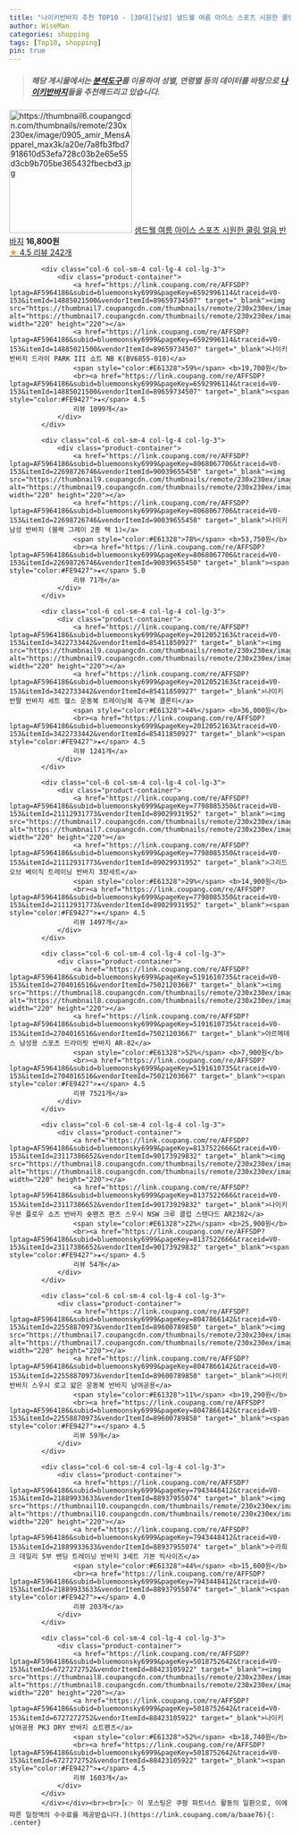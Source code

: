 ```yaml
---
title: "나이키반바지 추천 TOP10 - [30대][남성] 샘드웰 여름 아이스 스포츠 시원한 쿨링 얼음 반바지"
author: WiseMan
categories: shopping
tags: [Top10, shopping]
pin: true
---
```


> ##### 해당 게시물에서는 [**분석도구**](https://itemscout.io/)를 이용하여 **성별**, **연령별** 등의 데이터를 바탕으로 [**나이키반바지**](https://link.coupang.com/a/baae76)들을 추천해드리고 있습니다.
<div class="container"><div class="row">
            <div class="col-6 col-sm-4 col-lg-4 col-lg-3">
                <div class="product-container">
                    <a href="https://link.coupang.com/re/AFFSDP?lptag=AF5964186&subid=bluemoonsky6999&pageKey=8072344277&traceid=V0-153&itemId=22728266693&vendorItemId=89830538916" target="_blank"><img src="https://thumbnail6.coupangcdn.com/thumbnails/remote/230x230ex/image/0905_amir_MensApparel_max3k/a20e/7a8fb3fbd7918610d53efa728c03b2e65e55d3cb9b705be365432fbecbd3.jpg" alt="https://thumbnail6.coupangcdn.com/thumbnails/remote/230x230ex/image/0905_amir_MensApparel_max3k/a20e/7a8fb3fbd7918610d53efa728c03b2e65e55d3cb9b705be365432fbecbd3.jpg" width="220" height="220"></a>
                    <a href="https://link.coupang.com/re/AFFSDP?lptag=AF5964186&subid=bluemoonsky6999&pageKey=8072344277&traceid=V0-153&itemId=22728266693&vendorItemId=89830538916" target="_blank">샘드웰 여름 아이스 스포츠 시원한 쿨링 얼음 반바지</a>
                    <span style="color:#E61328"></span> <b>16,800원</b>
                    <br><a href="https://link.coupang.com/re/AFFSDP?lptag=AF5964186&subid=bluemoonsky6999&pageKey=8072344277&traceid=V0-153&itemId=22728266693&vendorItemId=89830538916" target="_blank"><span style="color:#FE9427">★</span> 4.5
                    리뷰 242개</a>
                </div>
            </div>
            
            <div class="col-6 col-sm-4 col-lg-4 col-lg-3">
                <div class="product-container">
                    <a href="https://link.coupang.com/re/AFFSDP?lptag=AF5964186&subid=bluemoonsky6999&pageKey=6592996114&traceid=V0-153&itemId=14885021500&vendorItemId=89659734507" target="_blank"><img src="https://thumbnail7.coupangcdn.com/thumbnails/remote/230x230ex/image/vendor_inventory/2fc7/8568d1e179c8397637ebdb06c5bd1b3344acc69acbaaa4f9f22484fdddb8.jpg" alt="https://thumbnail7.coupangcdn.com/thumbnails/remote/230x230ex/image/vendor_inventory/2fc7/8568d1e179c8397637ebdb06c5bd1b3344acc69acbaaa4f9f22484fdddb8.jpg" width="220" height="220"></a>
                    <a href="https://link.coupang.com/re/AFFSDP?lptag=AF5964186&subid=bluemoonsky6999&pageKey=6592996114&traceid=V0-153&itemId=14885021500&vendorItemId=89659734507" target="_blank">나이키 반바지 드라이 PARK III 쇼트 NB K(BV6855-010)</a>
                    <span style="color:#E61328">59%</span> <b>19,700원</b>
                    <br><a href="https://link.coupang.com/re/AFFSDP?lptag=AF5964186&subid=bluemoonsky6999&pageKey=6592996114&traceid=V0-153&itemId=14885021500&vendorItemId=89659734507" target="_blank"><span style="color:#FE9427">★</span> 4.5
                    리뷰 1099개</a>
                </div>
            </div>
            
            <div class="col-6 col-sm-4 col-lg-4 col-lg-3">
                <div class="product-container">
                    <a href="https://link.coupang.com/re/AFFSDP?lptag=AF5964186&subid=bluemoonsky6999&pageKey=8068067706&traceid=V0-153&itemId=22698726746&vendorItemId=90039655450" target="_blank"><img src="https://thumbnail9.coupangcdn.com/thumbnails/remote/230x230ex/image/vendor_inventory/4167/c93598a8b42c5cd454804ddd31c51c608ad26a30d376cf94f3ae79ff19e2.jpg" alt="https://thumbnail9.coupangcdn.com/thumbnails/remote/230x230ex/image/vendor_inventory/4167/c93598a8b42c5cd454804ddd31c51c608ad26a30d376cf94f3ae79ff19e2.jpg" width="220" height="220"></a>
                    <a href="https://link.coupang.com/re/AFFSDP?lptag=AF5964186&subid=bluemoonsky6999&pageKey=8068067706&traceid=V0-153&itemId=22698726746&vendorItemId=90039655450" target="_blank">나이키 남성 반바지 (블랙 그레이 2종 택 1)</a>
                    <span style="color:#E61328">78%</span> <b>53,750원</b>
                    <br><a href="https://link.coupang.com/re/AFFSDP?lptag=AF5964186&subid=bluemoonsky6999&pageKey=8068067706&traceid=V0-153&itemId=22698726746&vendorItemId=90039655450" target="_blank"><span style="color:#FE9427">★</span> 5.0
                    리뷰 71개</a>
                </div>
            </div>
            
            <div class="col-6 col-sm-4 col-lg-4 col-lg-3">
                <div class="product-container">
                    <a href="https://link.coupang.com/re/AFFSDP?lptag=AF5964186&subid=bluemoonsky6999&pageKey=2012052163&traceid=V0-153&itemId=3422733442&vendorItemId=85411850927" target="_blank"><img src="https://thumbnail9.coupangcdn.com/thumbnails/remote/230x230ex/image/0905_amir_MensApparel_max3k/ebfc/4cc31aba313421c08bd1f8f5d86e9e139215090d65ecafb307618c572d78.jpg" alt="https://thumbnail9.coupangcdn.com/thumbnails/remote/230x230ex/image/0905_amir_MensApparel_max3k/ebfc/4cc31aba313421c08bd1f8f5d86e9e139215090d65ecafb307618c572d78.jpg" width="220" height="220"></a>
                    <a href="https://link.coupang.com/re/AFFSDP?lptag=AF5964186&subid=bluemoonsky6999&pageKey=2012052163&traceid=V0-153&itemId=3422733442&vendorItemId=85411850927" target="_blank">나이키 반팔 반바지 세트 헬스 운동복 트레이닝복 축구복 클론티</a>
                    <span style="color:#E61328">44%</span> <b>36,000원</b>
                    <br><a href="https://link.coupang.com/re/AFFSDP?lptag=AF5964186&subid=bluemoonsky6999&pageKey=2012052163&traceid=V0-153&itemId=3422733442&vendorItemId=85411850927" target="_blank"><span style="color:#FE9427">★</span> 4.5
                    리뷰 1241개</a>
                </div>
            </div>
            
            <div class="col-6 col-sm-4 col-lg-4 col-lg-3">
                <div class="product-container">
                    <a href="https://link.coupang.com/re/AFFSDP?lptag=AF5964186&subid=bluemoonsky6999&pageKey=7798085350&traceid=V0-153&itemId=21112931773&vendorItemId=89029931952" target="_blank"><img src="https://thumbnail7.coupangcdn.com/thumbnails/remote/230x230ex/image/0905_amir_MensApparel_max3k/a48c/28fbb5d94cd363d46d3906460afa120347076f2a60c795d8c2f3e6e5dc44.jpg" alt="https://thumbnail7.coupangcdn.com/thumbnails/remote/230x230ex/image/0905_amir_MensApparel_max3k/a48c/28fbb5d94cd363d46d3906460afa120347076f2a60c795d8c2f3e6e5dc44.jpg" width="220" height="220"></a>
                    <a href="https://link.coupang.com/re/AFFSDP?lptag=AF5964186&subid=bluemoonsky6999&pageKey=7798085350&traceid=V0-153&itemId=21112931773&vendorItemId=89029931952" target="_blank">그리드오브 베이직 트레이닝 반바지 3장세트</a>
                    <span style="color:#E61328">29%</span> <b>14,900원</b>
                    <br><a href="https://link.coupang.com/re/AFFSDP?lptag=AF5964186&subid=bluemoonsky6999&pageKey=7798085350&traceid=V0-153&itemId=21112931773&vendorItemId=89029931952" target="_blank"><span style="color:#FE9427">★</span> 4.5
                    리뷰 1497개</a>
                </div>
            </div>
            
            <div class="col-6 col-sm-4 col-lg-4 col-lg-3">
                <div class="product-container">
                    <a href="https://link.coupang.com/re/AFFSDP?lptag=AF5964186&subid=bluemoonsky6999&pageKey=5191610735&traceid=V0-153&itemId=2704016516&vendorItemId=75021203667" target="_blank"><img src="https://thumbnail8.coupangcdn.com/thumbnails/remote/230x230ex/image/0905_amir_MensApparel_max3k/06b4/9520250d9c2819af2fa991803934e250067bc7c84ec6eea67ca21d9e89e0.jpg" alt="https://thumbnail8.coupangcdn.com/thumbnails/remote/230x230ex/image/0905_amir_MensApparel_max3k/06b4/9520250d9c2819af2fa991803934e250067bc7c84ec6eea67ca21d9e89e0.jpg" width="220" height="220"></a>
                    <a href="https://link.coupang.com/re/AFFSDP?lptag=AF5964186&subid=bluemoonsky6999&pageKey=5191610735&traceid=V0-153&itemId=2704016516&vendorItemId=75021203667" target="_blank">아르메데스 남성용 스포츠 드라이핏 반바지 AR-82</a>
                    <span style="color:#E61328">52%</span> <b>7,900원</b>
                    <br><a href="https://link.coupang.com/re/AFFSDP?lptag=AF5964186&subid=bluemoonsky6999&pageKey=5191610735&traceid=V0-153&itemId=2704016516&vendorItemId=75021203667" target="_blank"><span style="color:#FE9427">★</span> 4.5
                    리뷰 7521개</a>
                </div>
            </div>
            
            <div class="col-6 col-sm-4 col-lg-4 col-lg-3">
                <div class="product-container">
                    <a href="https://link.coupang.com/re/AFFSDP?lptag=AF5964186&subid=bluemoonsky6999&pageKey=8137522666&traceid=V0-153&itemId=23117386652&vendorItemId=90173929832" target="_blank"><img src="https://thumbnail8.coupangcdn.com/thumbnails/remote/230x230ex/image/0905_amir_MensApparel_max3k/e28f/f0182280130acdbf3b5e0795efc6e9c980d4ab6a66111c70f320cc26097d.jpg" alt="https://thumbnail8.coupangcdn.com/thumbnails/remote/230x230ex/image/0905_amir_MensApparel_max3k/e28f/f0182280130acdbf3b5e0795efc6e9c980d4ab6a66111c70f320cc26097d.jpg" width="220" height="220"></a>
                    <a href="https://link.coupang.com/re/AFFSDP?lptag=AF5964186&subid=bluemoonsky6999&pageKey=8137522666&traceid=V0-153&itemId=23117386652&vendorItemId=90173929832" target="_blank">나이키 우븐 플로우 쇼츠 반바지 숏팬츠 팬츠 스우시 NSW 크루 클럽 스탠다드 AR2382</a>
                    <span style="color:#E61328">22%</span> <b>25,900원</b>
                    <br><a href="https://link.coupang.com/re/AFFSDP?lptag=AF5964186&subid=bluemoonsky6999&pageKey=8137522666&traceid=V0-153&itemId=23117386652&vendorItemId=90173929832" target="_blank"><span style="color:#FE9427">★</span> 4.5
                    리뷰 54개</a>
                </div>
            </div>
            
            <div class="col-6 col-sm-4 col-lg-4 col-lg-3">
                <div class="product-container">
                    <a href="https://link.coupang.com/re/AFFSDP?lptag=AF5964186&subid=bluemoonsky6999&pageKey=8047866142&traceid=V0-153&itemId=22558870973&vendorItemId=89600789850" target="_blank"><img src="https://thumbnail7.coupangcdn.com/thumbnails/remote/230x230ex/image/vendor_inventory/3614/357e73af658cc8d25387f09b39ca22ef0368729060a777e2de0fc25c379f.jpeg" alt="https://thumbnail7.coupangcdn.com/thumbnails/remote/230x230ex/image/vendor_inventory/3614/357e73af658cc8d25387f09b39ca22ef0368729060a777e2de0fc25c379f.jpeg" width="220" height="220"></a>
                    <a href="https://link.coupang.com/re/AFFSDP?lptag=AF5964186&subid=bluemoonsky6999&pageKey=8047866142&traceid=V0-153&itemId=22558870973&vendorItemId=89600789850" target="_blank">나이키 반바지 스우시 로고 얇은 운동복 반바지 남여공용</a>
                    <span style="color:#E61328">11%</span> <b>19,290원</b>
                    <br><a href="https://link.coupang.com/re/AFFSDP?lptag=AF5964186&subid=bluemoonsky6999&pageKey=8047866142&traceid=V0-153&itemId=22558870973&vendorItemId=89600789850" target="_blank"><span style="color:#FE9427">★</span> 4.5
                    리뷰 59개</a>
                </div>
            </div>
            
            <div class="col-6 col-sm-4 col-lg-4 col-lg-3">
                <div class="product-container">
                    <a href="https://link.coupang.com/re/AFFSDP?lptag=AF5964186&subid=bluemoonsky6999&pageKey=7943448412&traceid=V0-153&itemId=21889933633&vendorItemId=88937955074" target="_blank"><img src="https://thumbnail10.coupangcdn.com/thumbnails/remote/230x230ex/image/0905_amir_MensApparel_max3k/4559/92f7dbd5049ccaeb129528efbae981fac78935f6ecdcb158ca9ae46ac7fe.jpg" alt="https://thumbnail10.coupangcdn.com/thumbnails/remote/230x230ex/image/0905_amir_MensApparel_max3k/4559/92f7dbd5049ccaeb129528efbae981fac78935f6ecdcb158ca9ae46ac7fe.jpg" width="220" height="220"></a>
                    <a href="https://link.coupang.com/re/AFFSDP?lptag=AF5964186&subid=bluemoonsky6999&pageKey=7943448412&traceid=V0-153&itemId=21889933633&vendorItemId=88937955074" target="_blank">수라희크 데일리 5부 밴딩 트레이닝 반바지 3세트 기본 빅사이즈</a>
                    <span style="color:#E61328">44%</span> <b>15,600원</b>
                    <br><a href="https://link.coupang.com/re/AFFSDP?lptag=AF5964186&subid=bluemoonsky6999&pageKey=7943448412&traceid=V0-153&itemId=21889933633&vendorItemId=88937955074" target="_blank"><span style="color:#FE9427">★</span> 4.0
                    리뷰 203개</a>
                </div>
            </div>
            
            <div class="col-6 col-sm-4 col-lg-4 col-lg-3">
                <div class="product-container">
                    <a href="https://link.coupang.com/re/AFFSDP?lptag=AF5964186&subid=bluemoonsky6999&pageKey=5018752642&traceid=V0-153&itemId=6727272752&vendorItemId=88423105922" target="_blank"><img src="https://thumbnail8.coupangcdn.com/thumbnails/remote/230x230ex/image/vendor_inventory/ac8b/02f579d88170ec84b37b5dbdbeaa008562e4af9790ac9da3b465f90c0823.jpg" alt="https://thumbnail8.coupangcdn.com/thumbnails/remote/230x230ex/image/vendor_inventory/ac8b/02f579d88170ec84b37b5dbdbeaa008562e4af9790ac9da3b465f90c0823.jpg" width="220" height="220"></a>
                    <a href="https://link.coupang.com/re/AFFSDP?lptag=AF5964186&subid=bluemoonsky6999&pageKey=5018752642&traceid=V0-153&itemId=6727272752&vendorItemId=88423105922" target="_blank">나이키 남여공용 PK3 DRY 반바지 쇼트팬츠</a>
                    <span style="color:#E61328">52%</span> <b>18,740원</b>
                    <br><a href="https://link.coupang.com/re/AFFSDP?lptag=AF5964186&subid=bluemoonsky6999&pageKey=5018752642&traceid=V0-153&itemId=6727272752&vendorItemId=88423105922" target="_blank"><span style="color:#FE9427">★</span> 4.5
                    리뷰 1603개</a>
                </div>
            </div>
            </div></div><br><br>[👉 이 포스팅은 쿠팡 파트너스 활동의 일환으로, 이에 따른 일정액의 수수료를 제공받습니다.](https://link.coupang.com/a/baae76){: .center}